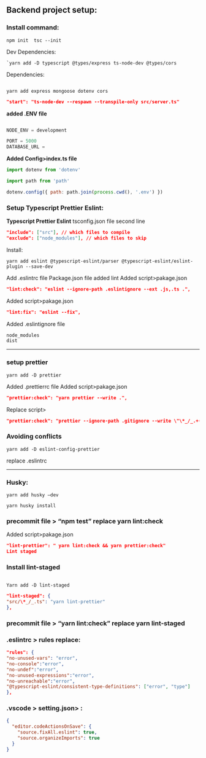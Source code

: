 ## Backend project setup:

### Install command:

```shell
npm init  tsc --init
```

Dev Dependencies:

```shell
`yarn add -D typescript @types/express ts-node-dev @types/cors
```

Dependencies:

```shell

yarn add express mongoose dotenv cors
```

```json
"start": "ts-node-dev --respawn --transpile-only src/server.ts"
```

**added .ENV file**

```js

NODE_ENV = development

PORT = 5000
DATABASE_URL =
```

**Added Config>index.ts file**

```js
import dotenv from 'dotenv'

import path from 'path'

dotenv.config({ path: path.join(process.cwd(), '.env') })
```

### Setup Typescript Prettier Eslint:

**Typescript Prettier Eslint**
tsconfig.json file second line

```json
"include": ["src"], // which files to compile
"exclude": ["node_modules"], // which files to skip
```

Install:

```shell
yarn add eslint @typescript-eslint/parser @typescript-eslint/eslint-plugin --save-dev
```

Add .eslintrc file
Package.json file added lint
Added script>pakage.json

```json
"lint:check": "eslint --ignore-path .eslintignore --ext .js,.ts .",
```

Added script>pakage.json

```json
"lint:fix": "eslint --fix",
```

Added .eslintignore file

```js
node_modules
dist
```

---

### setup prettier

```shell
yarn add -D prettier
```

Added .prettierrc file
Added script>pakage.json

```json
"prettier:check": "yarn prettier --write .",
```

Replace script>

```json
"prettier:check": "prettier --ignore-path .gitignore --write \"\*_/_.+(js|ts|json)\"",
```

### Avoiding conflicts

```shell
yarn add -D eslint-config-prettier
```

replace .eslintrc

---

### Husky:

```shell
yarn add husky –dev

yarn husky install
```

### precommit file > “npm test” replace yarn lint:check

Added script>pakage.json

```json
"lint-prettier": " yarn lint:check && yarn prettier:check"
Lint staged
```

### Install lint-staged

```shell

Yarn add -D lint-staged
```

```json
"lint-staged": {
"src/\*_/_.ts": "yarn lint-prettier"
},
```

### precommit file > “yarn lint:check” replace yarn lint-staged

### .eslintrc > rules replace:

```json
"rules": {
"no-unused-vars": "error",
"no-console":"error",
"no-undef":"error",
"no-unused-expressions":"error",
"no-unreachable":"error",
"@typescript-eslint/consistent-type-definitions": ["error", "type"]
},
```

### .vscode > setting.json> :

```json
{
  "editor.codeActionsOnSave": {
    "source.fixAll.eslint": true,
    "source.organizeImports": true
  }
}
```
